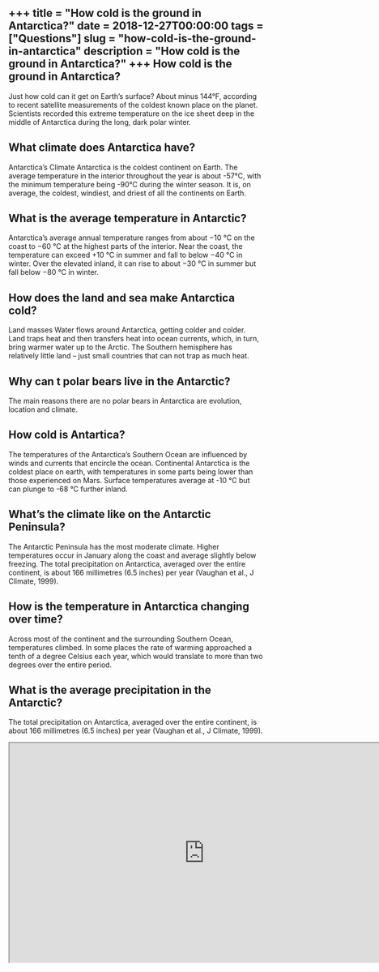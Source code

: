 +++
title = "How cold is the ground in Antarctica?"
date = 2018-12-27T00:00:00
tags = ["Questions"]
slug = "how-cold-is-the-ground-in-antarctica"
description = "How cold is the ground in Antarctica?"
+++
How cold is the ground in Antarctica?
-------------------------------------

Just how cold can it get on Earth’s surface? About minus 144°F, according to recent satellite measurements of the coldest known place on the planet. Scientists recorded this extreme temperature on the ice sheet deep in the middle of Antarctica during the long, dark polar winter.

What climate does Antarctica have?
----------------------------------

Antarctica’s Climate Antarctica is the coldest continent on Earth. The average temperature in the interior throughout the year is about -57°C, with the minimum temperature being -90°C during the winter season. It is, on average, the coldest, windiest, and driest of all the continents on Earth.

What is the average temperature in Antarctic?
---------------------------------------------

Antarctica’s average annual temperature ranges from about −10 °C on the coast to −60 °C at the highest parts of the interior. Near the coast, the temperature can exceed +10 °C in summer and fall to below −40 °C in winter. Over the elevated inland, it can rise to about −30 °C in summer but fall below −80 °C in winter.

How does the land and sea make Antarctica cold?
-----------------------------------------------

Land masses Water flows around Antarctica, getting colder and colder. Land traps heat and then transfers heat into ocean currents, which, in turn, bring warmer water up to the Arctic. The Southern hemisphere has relatively little land – just small countries that can not trap as much heat.

Why can t polar bears live in the Antarctic?
--------------------------------------------

The main reasons there are no polar bears in Antarctica are evolution, location and climate.

How cold is Antartica?
----------------------

The temperatures of the Antarctica’s Southern Ocean are influenced by winds and currents that encircle the ocean. Continental Antarctica is the coldest place on earth, with temperatures in some parts being lower than those experienced on Mars. Surface temperatures average at -10 °C but can plunge to -68 °C further inland.

What’s the climate like on the Antarctic Peninsula?
---------------------------------------------------

The Antarctic Peninsula has the most moderate climate. Higher temperatures occur in January along the coast and average slightly below freezing. The total precipitation on Antarctica, averaged over the entire continent, is about 166 millimetres (6.5 inches) per year (Vaughan et al., J Climate, 1999).

How is the temperature in Antarctica changing over time?
--------------------------------------------------------

Across most of the continent and the surrounding Southern Ocean, temperatures climbed. In some places the rate of warming approached a tenth of a degree Celsius each year, which would translate to more than two degrees over the entire period.

What is the average precipitation in the Antarctic?
---------------------------------------------------

The total precipitation on Antarctica, averaged over the entire continent, is about 166 millimetres (6.5 inches) per year (Vaughan et al., J Climate, 1999).

<iframe allow="accelerometer; autoplay; clipboard-write; encrypted-media; gyroscope; picture-in-picture" allowfullscreen="" class="__youtube_prefs__  epyt-is-override  no-lazyload" data-no-lazy="1" data-origheight="433" data-origwidth="770" data-skipgform_ajax_framebjll="" height="433" id="_ytid_10595" loading="lazy" src="https://www.youtube.com/embed/Z5VRoGTF60s?enablejsapi=1&autoplay=0&cc_load_policy=0&cc_lang_pref=&iv_load_policy=1&loop=0&modestbranding=0&rel=1&fs=1&playsinline=0&autohide=2&theme=dark&color=red&controls=1&" title="YouTube player" width="770"></iframe>